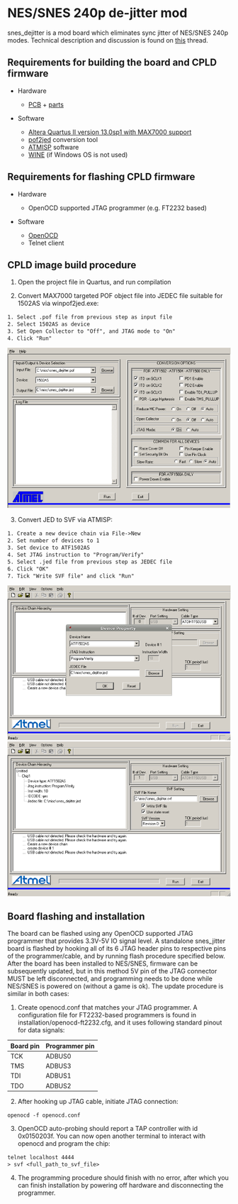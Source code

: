 NES/SNES 240p de-jitter mod
==============

snes_dejitter is a mod board which eliminates sync jitter of NES/SNES 240p modes. Technical description and discussion is found on [this](https://shmups.system11.org/viewtopic.php?f=6&t=61285) thread.

Requirements for building the board and CPLD firmware
--------------------------------------------------------
* Hardware
  * [PCB](https://oshpark.com/shared_projects/ARWIZrYV) + [parts](pcb/bom/snes_dejitter.ods)

* Software
  * [Altera Quartus II version 13.0sp1 with MAX7000 support](http://dl.altera.com/13.0sp1/?edition=web)
  * [pof2jed](http://www.microchip.com/design-centers/programmable-logic/spld-cpld/tools/software/pof2jed) conversion tool
  * [ATMISP](http://www.microchip.com/design-centers/programmable-logic/spld-cpld/tools/software/atmisp) software
  * [WINE](https://www.winehq.org/) (if Windows OS is not used)

Requirements for flashing CPLD firmware
--------------------------------------------------------
* Hardware
  * OpenOCD supported JTAG programmer (e.g. FT2232 based)

* Software
  * [OpenOCD](http://openocd.org/)
  * Telnet client

CPLD image build procedure
--------------------------------------------------------
1. Open the project file in Quartus, and run compilation

2. Convert MAX7000 targeted POF object file into JEDEC file suitable for 1502AS via winpof2jed.exe:
~~~~
1. Select .pof file from previous step as input file
2. Select 1502AS as device
3. Set Open Collector to "Off", and JTAG mode to "On"
4. Click "Run"
~~~~
![pof2jed](/pics/pof2jed.png)

3. Convert JED to SVF via ATMISP:
~~~~
1. Create a new device chain via File->New
2. Set number of devices to 1
3. Set device to ATF1502AS
4. Set JTAG instruction to "Program/Verify"
5. Select .jed file from previous step as JEDEC file
6. Click "OK"
7. Tick "Write SVF file" and click "Run"
~~~~
![atmisp1](/pics/atmisp_chain.png)
![atmisp1](/pics/atmisp_setup.png)

Board flashing and installation
--------------------------------------------------------
The board can be flashed using any OpenOCD supported JTAG programmer that provides 3.3V-5V IO signal level. A standalone snes_jitter board is flashed by hooking all of its 6 JTAG header pins to respective pins of the programmer/cable, and by running flash procedure specified below. After the board has been installed to NES/SNES, firmware can be subsequently updated, but in this method 5V pin of the JTAG connector MUST be left disconnected, and programming needs to be done while NES/SNES is powered on (without a game is ok). The update procedure is similar in both cases:

1. Create openocd.conf that matches your JTAG programmer. A configuration file for FT2232-based programmers is found in installation/openocd-ft2232.cfg, and it uses following standard pinout for data signals:

Board pin | Programmer pin
--------- | -------------
TCK       | ADBUS0
TMS       | ADBUS3
TDI       | ADBUS1
TDO       | ADBUS2

2. After hooking up JTAG cable, initiate JTAG connection:
~~~~
openocd -f openocd.conf
~~~~
3. OpenOCD auto-probing should report a TAP controller with id 0x0150203f. You can now open another terminal to interact with openocd and program the chip:
~~~~
telnet localhost 4444
> svf <full_path_to_svf_file>
~~~~
4. The programming procedure should finish with no error, after which you can finish installation by powering off hardware and disconnecting the programmer.
